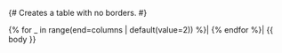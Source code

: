 {# Creates a table with no borders. #}
<div
  class="borderless"
  style="align: {{ align | default(value='center') }};
         max-width: {{ max_width | default(value='100%') }};
        "
>

{% for _ in range(end=columns | default(value=2)) %}| {% endfor %}|
{{ body }}

</div>
